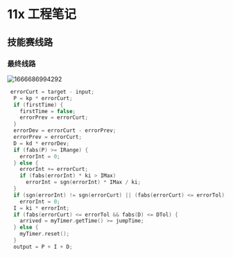 # 11x 工程笔记

## 技能赛线路

### 最终线路

![1666686994292](C:\Users\陈润杰\AppData\Roaming\Typora\typora-user-images\1666686994292.png)

``` cpp
 errorCurt = target - input;
  P = kp * errorCurt;
  if (firstTime) {
    firstTime = false;
    errorPrev = errorCurt;
  }
  errorDev = errorCurt - errorPrev;
  errorPrev = errorCurt;
  D = kd * errorDev;
  if (fabs(P) >= IRange) {
    errorInt = 0;
  } else {
    errorInt += errorCurt;
    if (fabs(errorInt) * ki > IMax)
      errorInt = sgn(errorInt) * IMax / ki;
  }
  if (sgn(errorInt) != sgn(errorCurt) || (fabs(errorCurt) <= errorTol))
    errorInt = 0;
  I = ki * errorInt;
  if (fabs(errorCurt) <= errorTol && fabs(D) <= DTol) {
    arrived = myTimer.getTime() >= jumpTime;
  } else {
    myTimer.reset();
  }
  output = P + I + D;
```

